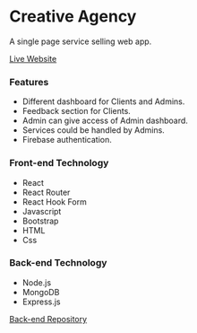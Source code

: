 # Creative Agency
A single page service selling web app. 

[Live Website](https://github.com/farjana001/assignment-10)


### Features 
* Different dashboard for Clients and Admins.
* Feedback section for Clients.
* Admin can give access of  Admin dashboard.
* Services could be handled by Admins.
* Firebase authentication.

### Front-end Technology
* React
* React Router
* React Hook Form
* Javascript
* Bootstrap
* HTML
* Css

### Back-end Technology
* Node.js
* MongoDB
* Express.js

[Back-end Repository](https://github.com/farjana001/creative-agency-server)
